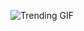 
<!-- GIF_SECTION -->
![Trending GIF](https://media0.giphy.com/media/v1.Y2lkPThiYjIxNzcyYWtldnZobm02M3B5b2h5c2Fob3I5YmplNzlqbnZjeDNtaXgwNTd3MSZlcD12MV9naWZzX3NlYXJjaCZjdD1n/lOfSzpPeMb9gF2OJ5O/giphy.gif)
<!-- END_GIF_SECTION -->
